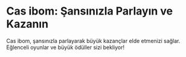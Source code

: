 # Cas ibom: Şansınızla Parlayın ve Kazanın
Cas ibom, şansınızla parlayarak büyük kazançlar elde etmenizi sağlar. Eğlenceli oyunlar ve büyük ödüller sizi bekliyor!
